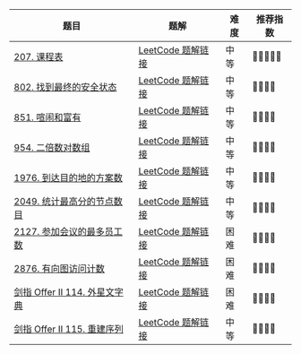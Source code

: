 | 题目                                                         | 题解                                                         | 难度 | 推荐指数 |
| ------------------------------------------------------------ | ------------------------------------------------------------ | ---- | -------- |
| [207. 课程表](https://leetcode.cn/problems/course-schedule/) | [LeetCode 题解链接](https://leetcode.cn/problems/course-schedule/solution/by-ac_oier-byxo/) | 中等 | 🤩🤩🤩🤩🤩    |
| [802. 找到最终的安全状态](https://leetcode-cn.com/problems/find-eventual-safe-states/) | [LeetCode 题解链接](https://leetcode-cn.com/problems/find-eventual-safe-states/solution/gong-shui-san-xie-noxiang-xin-ke-xue-xi-isy6u/) | 中等 | 🤩🤩🤩🤩     |
| [851. 喧闹和富有](https://leetcode-cn.com/problems/loud-and-rich/) | [LeetCode 题解链接](https://leetcode-cn.com/problems/loud-and-rich/solution/gong-shui-san-xie-tuo-bu-pai-xu-yun-yong-ylih/) | 中等 | 🤩🤩🤩🤩     |
| [954. 二倍数对数组](https://leetcode-cn.com/problems/array-of-doubled-pairs/) | [LeetCode 题解链接](https://leetcode-cn.com/problems/array-of-doubled-pairs/solution/by-ac_oier-d1z7/) | 中等 | 🤩🤩🤩🤩     |
| [1976. 到达目的地的方案数](https://leetcode.cn/problems/number-of-ways-to-arrive-at-destination/) | [LeetCode 题解链接](https://leetcode.cn/problems/number-of-ways-to-arrive-at-destination/solution/by-ac_oier-4ule/) | 中等 | 🤩🤩🤩🤩     |
| [2049. 统计最高分的节点数目](https://leetcode-cn.com/problems/count-nodes-with-the-highest-score/) | [LeetCode 题解链接](https://leetcode-cn.com/problems/count-nodes-with-the-highest-score/solution/gong-shui-san-xie-jian-tu-dfs-by-ac_oier-ujfo/) | 中等 | 🤩🤩🤩🤩     |
| [2127. 参加会议的最多员工数](https://leetcode.cn/problems/maximum-employees-to-be-invited-to-a-meeting/) | [LeetCode 题解链接](https://leetcode-cn.com/problems/count-nodes-with-the-highest-score/solution/gong-shui-san-xie-jian-tu-dfs-by-ac_oier-ujfo/) | 困难 | 🤩🤩🤩🤩     |
| [2876. 有向图访问计数](https://leetcode.cn/problems/count-visited-nodes-in-a-directed-graph/) | [LeetCode 题解链接](https://leetcode.cn/problems/count-visited-nodes-in-a-directed-graph/solutions/2512278/gong-shui-san-xie-sha-shi-nei-xiang-wai-d3lm9/) | 困难 | 🤩🤩🤩🤩     |
| [剑指 Offer II 114. 外星文字典](https://leetcode.cn/problems/Jf1JuT/) | [LeetCode 题解链接](https://leetcode.cn/problems/maximum-employees-to-be-invited-to-a-meeting/solutions/2507559/gong-shui-san-xie-sha-shi-nei-xiang-wai-4ig79/) | 困难 | 🤩🤩🤩🤩     |
| [剑指 Offer II 115. 重建序列](https://leetcode.cn/problems/ur2n8P/) | [LeetCode 题解链接](https://leetcode.cn/problems/ur2n8P/solution/by-ac_oier-oqxs/) | 中等 | 🤩🤩🤩🤩     |

